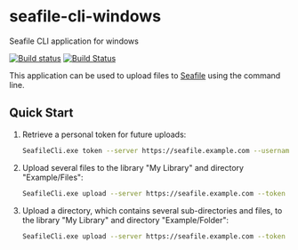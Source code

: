 # seafile-cli-windows
Seafile CLI application for windows

[![Build status](https://ci.appveyor.com/api/projects/status/atvay3aubsfg30b7/branch/master?svg=true)](https://ci.appveyor.com/project/corux/seafile-cli-windows/branch/master)
[![Build Status](https://travis-ci.org/corux/seafile-cli-windows.svg?branch=master)](https://travis-ci.org/corux/seafile-cli-windows)

This application can be used to upload files to [Seafile](https://www.seafile.com/) using the command line.

## Quick Start

1. Retrieve a personal token for future uploads:
   ```sh
   SeafileCli.exe token --server https://seafile.example.com --username mail@example.com --password your-password
   ```
2. Upload several files to the library "My Library" and directory "Example/Files":
   ```sh
   SeafileCli.exe upload --server https://seafile.example.com --token your-token --library "My Library" --directory "Example/Files" --files /home/user/file1.txt /home/user/file2.txt
   ```
3. Upload a directory, which contains several sub-directories and files, to the library "My Library" and directory "Example/Folder":
   ```sh
   SeafileCli.exe upload --server https://seafile.example.com --token your-token --library "My Library" --directory "Example/Folder" --files /home/user/folder-to-upload/**/* --keep-folders
   ```
